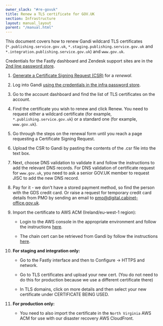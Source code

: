 ```yaml
---
owner_slack: "#re-govuk"
title: Renew a TLS certificate for GOV.UK
section: Infrastructure
layout: manual_layout
parent: "/manual.html"
---
```


This document covers how to renew Gandi wildcard TLS certificates (`*.publishing.service.gov.uk`, `*.staging.publishing.service.gov.uk`
and `*.integration.publishing.service.gov.uk`) and `www.gov.uk`.

Credentials for the Fastly dashboard and Zendesk support sites are in the
[2nd line password store](https://github.com/alphagov/govuk-secrets/blob/master/pass/2ndline/fastly).

1. [Generate a Certificate Signing Request (CSR)](generate-csr.html) for a
   *renewal*.
2. Log into Gandi [using the credentials in the infra password
   store](https://github.com/alphagov/govuk-secrets/blob/master/pass/infra/gandi/govuk.gpg).
3. Go to the account dashboard and find the list of TLS certificates on the
   account.
4. Find the certificate you wish to renew and click Renew. You need to
   request either a wildcard certificate (for example, `*.publishing.service.gov.uk`)
   or a standard one (for example, `www.gov.uk`).
5. Go through the steps on the renewal form until you reach a page requesting a
   Certificate Signing Request.
6. Upload the CSR to Gandi by pasting the contents of the .csr file into the
   text box.
7. Next, choose DNS validation to validate it and follow the instructions to add
   the relevant DNS records.
   For DNS validation of certificate request for `www.gov.uk`, you need to ask a
   senior GOV.UK member to request JISC to add the new DNS record.
8. Pay for it - we don't have a stored payment method, so find the person with
   the GDS credit card. Or raise a request for temporary credit card details from
   PMO by sending an email to pmo@digital.cabinet-office.gov.uk.
9. Import the certificate to AWS ACM (Ireland/eu-west-1 region):

   - Login to the AWS console in the appropriate environment and follow the instructions    [here](https://docs.aws.amazon.com/acm/latest/userguide/import-certificate-api-cli.html).

   - The chain cert can be retrieved from Gandi by follow the instructions
   [here](https://docs.gandi.net/en/ssl/common_operations/get_intermediate_certificate.html).
10. **For staging and integration only:**

    - Go to the Fastly interface and then to Configure -> HTTPS and network.

    - Go to TLS certificates and upload your new cert.
    (You do not need to do this for production because we use a different certificate
    there)

    - In TLS domains, click on more details and then select your new certificate
    under CERTIFICATE BEING USED.

12. **For production only:**

    - You need to also import the certificate in the `North Virginia` AWS ACM for use with our disaster recovery AWS CloudFront.
